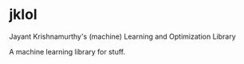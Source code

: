 # jklol
Jayant Krishnamurthy's (machine) Learning and Optimization Library

A machine learning library for stuff.
